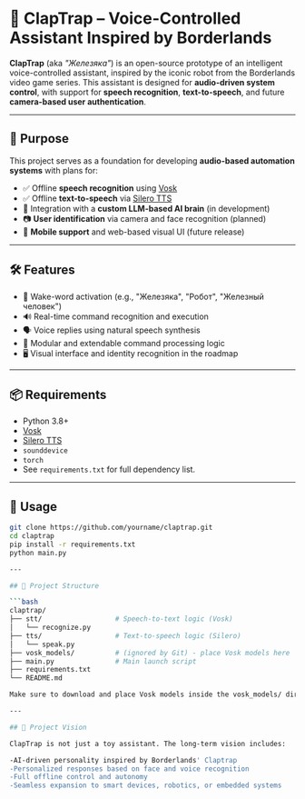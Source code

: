 # 🤖 ClapTrap – Voice-Controlled Assistant Inspired by Borderlands

**ClapTrap** (aka _"Железяка"_) is an open-source prototype of an intelligent voice-controlled assistant, inspired by the iconic robot from the Borderlands video game series. This assistant is designed for **audio-driven system control**, with support for **speech recognition**, **text-to-speech**, and future **camera-based user authentication**.

---

## 🎯 Purpose

This project serves as a foundation for developing **audio-based automation systems** with plans for:

- ✅ Offline **speech recognition** using [Vosk](https://alphacephei.com/vosk/)
- ✅ Offline **text-to-speech** via [Silero TTS](https://github.com/snakers4/silero-models)
- 🧠 Integration with a **custom LLM-based AI brain** (in development)
- 📷 **User identification** via camera and face recognition (planned)
- 📱 **Mobile support** and web-based visual UI (future release)

---

## 🛠 Features

- 🎤 Wake-word activation (e.g., "Железяка", "Робот", "Железный человек")
- 🔊 Real-time command recognition and execution
- 🗣 Voice replies using natural speech synthesis
- 🧠 Modular and extendable command processing logic
- 🖥 Visual interface and identity recognition in the roadmap

---

## 📦 Requirements

- Python 3.8+
- [Vosk](https://alphacephei.com/vosk/)
- [Silero TTS](https://github.com/snakers4/silero-models)
- `sounddevice`
- `torch`
- See `requirements.txt` for full dependency list.

---

## 🚀 Usage

```bash
git clone https://github.com/yourname/claptrap.git
cd claptrap
pip install -r requirements.txt
python main.py

---

## 📁 Project Structure

```bash
claptrap/
├── stt/                  # Speech-to-text logic (Vosk)
│   └── recognize.py
├── tts/                  # Text-to-speech logic (Silero)
│   └── speak.py
├── vosk_models/          # (ignored by Git) - place Vosk models here
├── main.py               # Main launch script
├── requirements.txt
└── README.md

Make sure to download and place Vosk models inside the vosk_models/ directory.

---

## 🧠 Project Vision

ClapTrap is not just a toy assistant. The long-term vision includes:

-AI-driven personality inspired by Borderlands' Claptrap
-Personalized responses based on face and voice recognition
-Full offline control and autonomy
-Seamless expansion to smart devices, robotics, or embedded systems